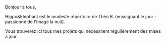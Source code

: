 Bonjour à tous,

Hippo&Elephant est le modeste répertoire de Théo B. (enseignant le jour - passionné de l'image la nuit).

Vous trouverez ici tous mes projets qui nécessitent régulièrement des mises à jour.

<!---
HippoAndElephant/HippoAndElephant is a ✨ special ✨ repository because its `README.md` (this file) appears on your GitHub profile.
You can click the Preview link to take a look at your changes.
--->
